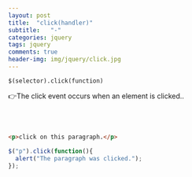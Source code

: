 ```yaml
---
layout: post
title:  "click(handler)"
subtitle:   "-"
categories: jquery
tags: jquery
comments: true
header-img: img/jquery/click.jpg
---
```

`$(selector).click(function)`

:point_right:The click event occurs when an element is clicked..  

<br><br>
```html
<p>click on this paragraph.</p>
```

```javascript
$("p").click(function(){
  alert("The paragraph was clicked.");
});
```

